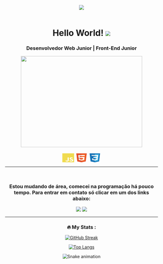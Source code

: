 <div id="header" align="center">
  <img src="https://media.giphy.com/media/3oKIPEqDGUULpEU0aQ/giphy.gif" width="150"/>
 <div id="badges">
 <img src="https://komarev.com/ghpvc/?username=raphael-dantas&style=flat-square&color=blue" alt=""/><br>
 <h1>
  Hello World!
  <img src="https://media.giphy.com/media/hvRJCLFzcasrR4ia7z/giphy.gif" width="30px"/>
</h1>
<h3 align="center">Desenvolvedor Web Junior | Front-End Junior </h3>
<div align="center">
  <img src="https://media.giphy.com/media/l46Cy1rHbQ92uuLXa/giphy.gif" width="400" height="300"/>
</div>
   
<div style="display: inline_block"><br>
  <img align="center" alt="Js" height="30" width="40" src="https://raw.githubusercontent.com/devicons/devicon/master/icons/javascript/javascript-plain.svg">
  <img align="center" alt="HTML" height="30" width="40" src="https://raw.githubusercontent.com/devicons/devicon/master/icons/html5/html5-original.svg">
  <img align="center" alt="CSS" height="30" width="40" src="https://raw.githubusercontent.com/devicons/devicon/master/icons/css3/css3-original.svg">
</div>

 ---
 <br>
 
  ### Estou mudando de área, comecei na programação há pouco tempo. Para entrar em contato só clicar em um dos links abaixo:
 
<div> 
  <a href= "mailto:raphaeldantas.dev@gmail.com"><img src="https://img.shields.io/badge/-Gmail-%23333?style=for-the-badge&logo=gmail&logoColor=white" target="_blank"></a>
  <a href="https://www.linkedin.com/in/raphael-oliveira-dantas/" target="_blank"><img src="https://img.shields.io/badge/-LinkedIn-%230077B5?style=for-the-badge&logo=linkedin&logoColor=white"target="_blank"></a>

---
  ### :fire: My Stats :

[![GitHub Streak](http://github-readme-streak-stats.herokuapp.com?user=raphael-dantas&theme=dark&background=000000)](https://git.io/streak-stats)

[![Top Langs](https://github-readme-stats.vercel.app/api/top-langs/?username=raphael-dantas&layout=compact&theme=vision-friendly-dark)](https://github.com/anuraghazra/github-readme-stats)
 
  ![Snake animation](https://github.com/raphael-dantas/raphael-dantas/blob/output/github-contribution-grid-snake.svg)

</div>

